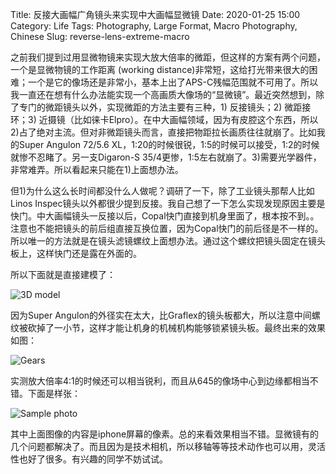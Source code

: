 Title: 反接大画幅广角镜头来实现中大画幅显微镜
Date: 2020-01-25 15:00
Category: Life
Tags: Photography, Large Format, Macro Photography, Chinese
Slug: reverse-lens-extreme-macro

之前我们提到过用显微物镜来实现大放大倍率的微距，但这样的方案有两个问题，一个是显微物镜的工作距离 (working distance)非常短，这给打光带来很大的困难；一个是它的像场还是非常小，基本上出了APS-C残幅范围就不可用了。所以我一直还在想有什么办法能实现一个高画质大像场的“显微镜”。最近突然想到，除了专门的微距镜头以外，实现微距的方法主要有三种，1) 反接镜头；2) 微距接环；3) 近摄镜（比如徕卡Elpro）。在中大画幅领域，因为有皮腔这个东西，所以2)占了绝对主流。但对非微距镜头而言，直接把物距拉长画质往往就崩了。比如我的Super Angulon 72/5.6 XL，1:20的时候很锐，1:5的时候可以接受，1:2的时候就惨不忍睹了。另一支Digaron-S 35/4更惨，1:5左右就崩了。3)需要光学器件，非常难弄。所以看起来只能在1)上面想办法。

但1)为什么这么长时间都没什么人做呢？调研了一下，除了工业镜头那帮人比如Linos Inspec镜头以外都很少提到反接。我自己想了一下怎么实现发现原因主要是快门。中大画幅镜头一反接以后，Copal快门直接到机身里面了，根本按不到。。注意也不能把镜头的前后组直接互换位置，因为Copal快门的前后径是不一样的。所以唯一的方法就是在镜头滤镜螺纹上面想办法。通过这个螺纹把镜头固定在镜头板上，这样快门还是露在外面的。

所以下面就是直接建模了：

![3D model](/images/reverse-lens-3d.png)

因为Super Angulon的外径实在太大，比Graflex的镜头板都大，所以注意中间螺纹被砍掉了一小节，这样才能让机身的机械机构能够锁紧镜头板。最终出来的效果如图：

![Gears](/images/reverse-lens-gear.jpg)

实测放大倍率4:1的时候还可以相当锐利，而且从645的像场中心到边缘都相当不错。下面是样张：

![Sample photo](/images/reverse-lens-sample.jpg)

其中上面图像的内容是iphone屏幕的像素。总的来看效果相当不错。显微镜有的几个问题都解决了。而且因为是技术相机，所以移轴等等技术动作也可以用，灵活性也好了很多。有兴趣的同学不妨试试。
